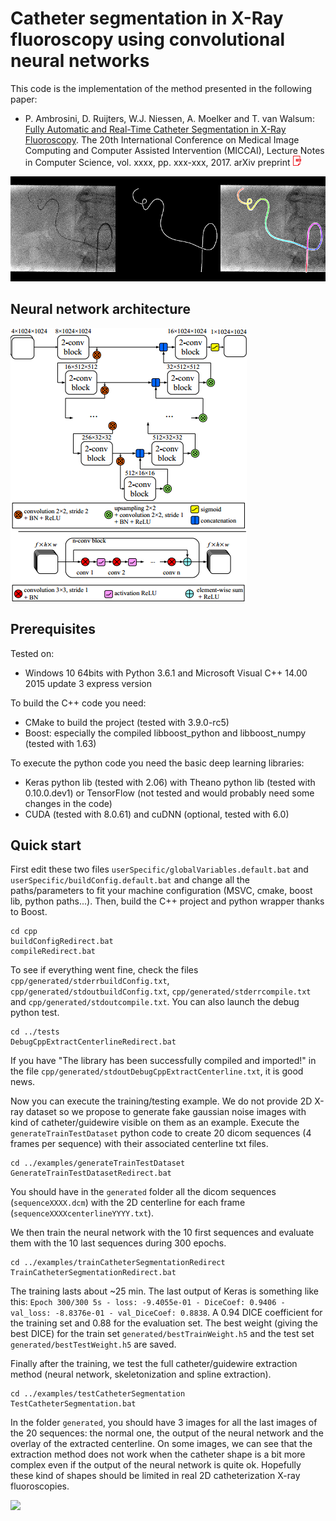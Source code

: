 # Catheter segmentation in X-Ray fluoroscopy using convolutional neural networks

This code is the implementation of the method presented in the following paper:
	
- P. Ambrosini, D. Ruijters, W.J. Niessen, A. Moelker and T. van Walsum: [Fully Automatic and Real-Time Catheter Segmentation in X-Ray Fluoroscopy][2017Ambrosini]. The 20th International Conference on Medical Image Computing and Computer Assisted Intervention (MICCAI), Lecture Notes in Computer Science, vol. xxxx, pp. xxx-xxx, 2017.
arXiv preprint [![](docs/images/pdf.png)][2017AmbrosiniPreprint]

[2017Ambrosini]: https://www.miccai2017.org/
[2017AmbrosiniPreprint]: https://arxiv.org/abs/1707.05137

![](docs/images/catheterExtractionExample2.png)

## Neural network architecture

![](docs/images/diagramCNN.png)

## Prerequisites

Tested on:

- Windows 10 64bits with Python 3.6.1 and Microsoft Visual C++ 14.00 2015 update 3 express version

To build the C++ code you need:

- CMake to build the project (tested with 3.9.0-rc5)
- Boost: especially the compiled libboost_python and libboost_numpy (tested with 1.63)

To execute the python code you need the basic deep learning libraries:

- Keras python lib (tested with 2.06) with Theano python lib (tested with 0.10.0.dev1) or TensorFlow (not tested and would probably need some changes in the code)
- CUDA (tested with 8.0.61) and cuDNN (optional, tested with 6.0)

## Quick start

First edit these two files `userSpecific/globalVariables.default.bat` and `userSpecific/buildConfig.default.bat` and change all the paths/parameters to fit your machine configuration (MSVC, cmake, boost lib, python paths...).
Then, build the C++ project and python wrapper thanks to Boost.

```batch
cd cpp
buildConfigRedirect.bat
compileRedirect.bat
````

To see if everything went fine, check the files `cpp/generated/stderrbuildConfig.txt`, `cpp/generated/stdoutbuildConfig.txt`, `cpp/generated/stderrcompile.txt` and `cpp/generated/stdoutcompile.txt`.
You can also launch the debug python test.

```batch
cd ../tests
DebugCppExtractCenterlineRedirect.bat
````

If you have "The library has been successfully compiled and imported!" in the file `cpp/generated/stdoutDebugCppExtractCenterline.txt`, it is good news.

Now you can execute the training/testing example. We do not provide 2D X-ray dataset so we propose to generate fake gaussian noise images with kind of catheter/guidewire visible on them as an example.
Execute the `generateTrainTestDataset` python code to create 20 dicom sequences (4 frames per sequence) with their associated centerline txt files.

```batch
cd ../examples/generateTrainTestDataset
GenerateTrainTestDatasetRedirect.bat
````

You should have in the `generated` folder all the dicom sequences (`sequenceXXXX.dcm`) with the 2D centerline for each frame (`sequenceXXXXcenterlineYYYY.txt`).

We then train the neural network with the 10 first sequences and evaluate them with the 10 last sequences during 300 epochs.

```batch
cd ../examples/trainCatheterSegmentationRedirect
TrainCatheterSegmentationRedirect.bat
````

The training lasts about ~25 min. The last output of Keras is something like this: `Epoch 300/300 5s - loss: -9.4055e-01 - DiceCoef: 0.9406 - val_loss: -8.8376e-01 - val_DiceCoef: 0.8838`. A 0.94 DICE coefficient for the training set and 0.88 for the evaluation set. The best weight (giving the best DICE) for the train set `generated/bestTrainWeight.h5` and the test set `generated/bestTestWeight.h5` are saved.

Finally after the training, we test the full catheter/guidewire extraction method (neural network, skeletonization and spline extraction).

```batch
cd ../examples/testCatheterSegmentation
TestCatheterSegmentation.bat
````

In the folder `generated`, you should have 3 images for all the last images of the 20 sequences: the normal one, the output of the neural network and the overlay of the extracted centerline. On some images, we can see that the extraction method does not work when the catheter shape is a bit more complex even if the output of the neural network is quite ok. Hopefully these kind of shapes should be limited in real 2D catheterization X-ray fluoroscopies.

![](docs/images/catheterExtractionExample.png)